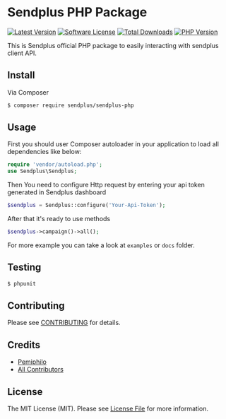 # Sendplus PHP Package

[![Latest Version](https://img.shields.io/github/v/release/sendplus/sendplus-php?style=flat-square)](https://github.com/sendplus/sendplus-php/releases)
[![Software License](https://img.shields.io/badge/license-MIT-brightgreen.svg?style=flat-square)](LICENSE.md)
[![Total Downloads](https://img.shields.io/packagist/dt/sendplus/sendplus-php.svg?style=flat-square)](https://packagist.org/packages/sendplus/sendplus-php)
[![PHP Version](https://img.shields.io/packagist/php-v/sendplus/sendplus-php?style=flat-square)](https://packagist.org/packages/sendplus/sendplus-php)


This is Sendplus official PHP package to easily interacting with sendplus client API.

## Install

Via Composer

``` bash
$ composer require sendplus/sendplus-php
```

## Usage
First you should user Composer autoloader in your application to load all dependencies like below:


``` php
require 'vendor/autoload.php';
use Sendplus\Sendplus;
```

Then You need to configure Http request by entering your api token generated in Sendplus dashboard
``` php
$sendplus = Sendplus::configure('Your-Api-Token');
```

After that it's ready to use methods
``` php
$sendplus->campaign()->all();
```

For more example you can take a look at `examples` or `docs` folder.

## Testing

``` bash
$ phpunit
```

## Contributing

Please see [CONTRIBUTING](https://github.com/sendplus/sendplus-php/blob/master/CONTRIBUTING.md) for details.

## Credits

- [Pemiphilo](https://github.com/pemiphilo)
- [All Contributors](https://github.com/sendplus/sendplus-php/graphs/contributors)

## License

The MIT License (MIT). Please see [License File](LICENSE.md) for more information.
